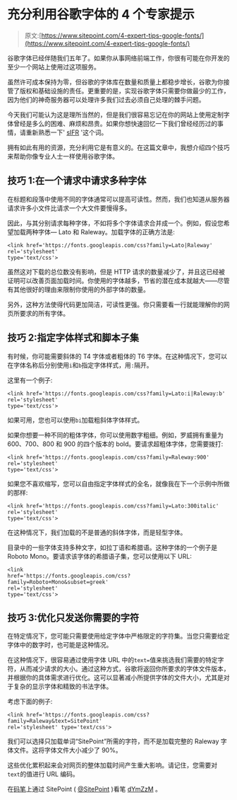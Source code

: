 # 充分利用谷歌字体的 4 个专家提示

> 原文:[https://www.sitepoint.com/4-expert-tips-google-fonts/](https://www.sitepoint.com/4-expert-tips-google-fonts/)

谷歌字体已经伴随我们五年了。如果你从事网络前端工作，你很有可能在你开发的至少一个网站上使用过这项服务。

虽然许可成本保持为零，但谷歌的字体库在数量和质量上都稳步增长，谷歌为你接管了版权和基础设施的责任。更重要的是，实现谷歌字体只需要你做最少的工作，因为他们的神奇服务器可以处理许多我们过去必须自己处理的棘手问题。

今天我们可能认为这是理所当然的，但是我们很容易忘记在你的网站上使用定制字体曾经是多么的困难、麻烦和昂贵。如果你想快速回忆一下我们曾经经历过的事情，请重新熟悉一下' [sIFR](https://en.wikipedia.org/wiki/Scalable_Inman_Flash_Replacement) '这个词。

拥有如此有用的资源，充分利用它是有意义的。在这篇文章中，我想介绍四个技巧来帮助你像专业人士一样使用谷歌字体。

## 技巧 1:在一个请求中请求多种字体

在标题和段落中使用不同的字体通常可以提高可读性。然而，我们也知道从服务器请求许多小文件比请求一个大文件要慢得多。

因此，与其分别请求每种字体，不如将多个字体请求合并成一个。例如，假设您希望加载两种字体— Lato 和 Raleway。加载字体的正确方法是:

```
<link href='https://fonts.googleapis.com/css?family=Lato|Raleway' 
rel='stylesheet' 
type='text/css'>
```

虽然这对下载的总位数没有影响，但是 HTTP 请求的数量减少了，并且这已经被证明可以改善页面加载时间。你使用的字体越多，节省的潜在成本就越大——尽管有其他很好的理由来限制你使用的外部字体的数量。

另外，这种方法使得代码更加简洁，可读性更强。你只需要看一行就能理解你的网页所要求的所有字体。

## 技巧 2:指定字体样式和脚本子集

有时候，你可能需要斜体的 T4 字体或者粗体的 T6 字体。在这种情况下，您可以在字体名称后分别使用`i`和`b`指定字体样式，用`:`隔开。

这里有一个例子:

```
<link href='https://fonts.googleapis.com/css?family=Lato:i|Raleway:b' 
rel='stylesheet' 
type='text/css'>
```

如果可用，您也可以使用`bi`加载粗斜体字体样式。

如果你想要一种不同的粗体字体，你可以使用数字粗细。例如，罗威拥有重量为 600、700、800 和 900 的四个版本的 bold。要请求超粗体字体，您需要拨打:

```
<link href='https://fonts.googleapis.com/css?family=Raleway:900' 
rel='stylesheet' 
type='text/css'>
```

如果您不喜欢缩写，您可以自由指定字体样式的全名，就像我在下一个示例中所做的那样:

```
<link href='https://fonts.googleapis.com/css?family=Lato:300italic' 
rel='stylesheet' 
type='text/css'>
```

在这种情况下，我们加载的不是普通的斜体字体，而是轻型字体。

目录中的一些字体支持多种文字，如拉丁语和希腊语。这种字体的一个例子是 Roboto Mono。要请求该字体的希腊语子集，您可以使用以下 URL:

```
<link 
href='https://fonts.googleapis.com/css?family=Roboto+Mono&subset=greek' 
rel='stylesheet' 
type='text/css'>
```

## 技巧 3:优化只发送你需要的字符

在特定情况下，您可能只需要使用给定字体中严格限定的字符集。当您只需要给定字体中的数字时，也可能是这种情况。

在这种情况下，很容易通过使用字体 URL 中的`text=`值来挑选我们需要的特定字符，从而减少请求的大小。通过这种方式，谷歌将返回你所要求的字体文件版本，并根据你的具体需求进行优化。这可以显著减小所提供字体的文件大小，尤其是对于复杂的显示字体和精致的书法字体。

考虑下面的例子:

```
<link href='https://fonts.googleapis.com/css?family=Raleway&text=SitePoint' 
rel='stylesheet' type='text/css'>
```

我们可以选择只加载单词“SitePoint”所需的字符，而不是加载完整的 Raleway 字体文件。这将字体文件大小减少了 90%。

这些优化累积起来会对网页的整体加载时间产生重大影响。请记住，您需要对`text`的值进行 URL 编码。

在[码笔](http://codepen.io)上通过 SitePoint ( [@SitePoint](http://codepen.io/SitePoint) )看笔 [dYmZzM](http://codepen.io/SitePoint/pen/dYmZzM/) 。